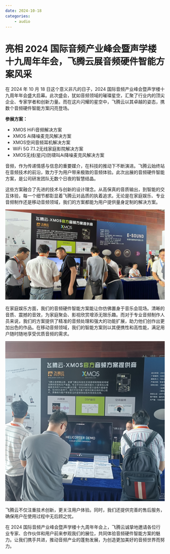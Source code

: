 ```yaml
---
date: 2024-10-18
categories:
    - audio
---
```


# 亮相 2024 国际音频产业峰会暨声学楼十九周年年会，飞腾云展音频硬件智能方案风采

在 2024 年 10 月 18 日这个意义非凡的日子，2024 国际音频产业峰会暨声学楼十九周年年会盛大启幕。此次盛会，犹如音频领域的璀璨星空，汇聚了行业内的顶尖企业、专家学者和创新力量。而在这片闪耀的星空中，飞腾云以其卓越的姿态，携数个音频硬件智能方案闪亮登场。
<!-- more -->
**参展方案：**

* XMOS HiFi音频解决方案
* XMOS Ai降噪麦克风解决方案
* XMOS空间音频耳机解决方案
* WiFi 5G 7.1.2无线家庭影院解决方案
* XMOS无线(星闪)防啸叫Ai降噪麦克风解决方案

音频，作为传递情感与信息的重要媒介，在科技的推动下不断演进。飞腾云始终站在音频技术的前沿，致力于为用户带来极致的音频体验。此次出展的音频硬件智能方案，是公司研发团队无数个日夜的智慧结晶。

这些方案融合了先进的技术与创新的设计理念。从高保真的音质输出，到智能的交互体验，每一个细节都彰显着飞腾云对品质的执着追求。无论是在家庭娱乐、专业音频制作还是移动音频领域，我们的方案都能为用户提供量身定制的解决方案。

![A316-audiopicture1.jpg](/assets/images/pageimg/A316-audiopicture1.jpg)

在家庭娱乐方面，我们的音频硬件智能方案能让你仿佛置身于音乐会现场。清晰的音质、震撼的音效，为家庭聚会、影视欣赏增添无限乐趣。而对于专业音频制作人员来说，我们的方案提供了精准的音频处理和强大的功能扩展，助力他们创作出更加出色的作品。在移动音频领域，我们的智能方案则以其便携性和高性能，满足用户随时随地享受优质音频的需求。

![A316-audiopicture2.jpg](/assets/images/pageimg/A316-audiopicture2.jpg)

飞腾云不仅注重技术创新，更关注用户体验。同时，我们还提供完善的售后服务，确保用户在使用过程中无后顾之忧。

在 2024 国际音频产业峰会暨声学楼十九周年年会上，飞腾云诚挚地邀请各位行业专家、合作伙伴和用户前来参观我们的展位，共同体验音频硬件智能方案的魅力。让我们携手共进，推动音频产业的蓬勃发展，为创造更加美好的音频世界而努力。